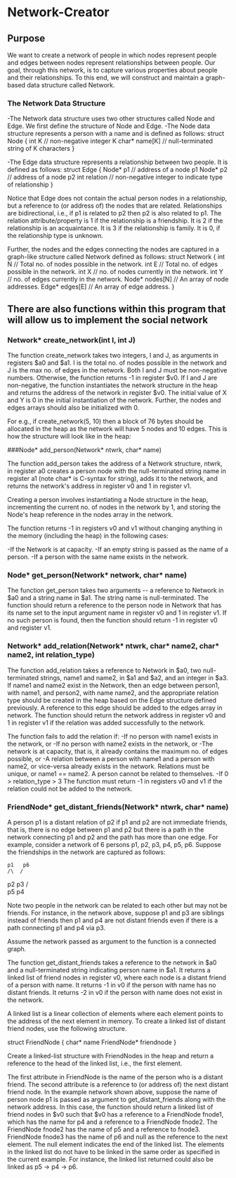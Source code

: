 # Network-Creator

## Purpose
We want to create a network of people in which nodes represent people and edges between nodes represent relationships between people. Our goal, through this network, is to capture various properties about people and their relationships. To this end, we will construct and maintain a graph-based data structure called Network.


### The Network Data Structure
-The Network data structure uses two other structures called Node and Edge. We first define the structure of Node and Edge. 
-The Node data structure represents a person with a name and is defined as follows:
struct Node {
   int K            // non-negative integer K
   char* name[K]   // null-terminated string of K characters
}

-The Edge data structure represents a relationship between two people. It is defined as follows:
struct Edge {
  Node* p1	     // address of a node p1
  Node* p2	    // address of a node p2
  int relation	// non-negative integer to indicate type of relationship
}

Notice that Edge does not contain the actual person nodes in a relationship, but a reference to (or address of) the nodes that are related. Relationships are bidirectional, i.e., if p1 is related to p2 then p2 is also related to p1. The relation attribute/property is 1 if the relationship is a friendship. It is 2 if the relationship is an acquaintance. It is 3 if the relationship is family. It is 0, if the relationship type is unknown.

Further, the nodes and the edges connecting the nodes are captured in a graph-like structure called Network defined as follows:
struct Network {
  int N            // Total no. of nodes possible in the network.
  int E            // Total no. of edges possible in the network.
  int X            // no. of nodes currently in the network.
  int Y            // no. of edges currently in the network.
  Node* nodes[N]   // An array of node addresses.
  Edge* edges[E]   // An array of edge address.
}

## There are also functions within this program that will allow us to implement the social network

### Network* create_network(int I, int J)
The function create_network takes two integers, I and J, as arguments in registers $a0 and $a1. I is the total no. of nodes possible in the network and J is the max no. of edges in the network. Both I and J must be non-negative numbers. Otherwise, the function returns -1 in register $v0. If I and J are non-negative, the function instantiates the network structure in the heap and returns the address of the network in register $v0. The initial value of X and Y is 0 in the initial instantiation of the network. Further, the nodes and edges arrays should also be initialized with 0.

For e.g., if create_network(5, 10) then a block of 76 bytes should be allocated in the heap as the network will have 5 nodes and 10 edges. This is how the structure will look like in the heap:



###Node* add_person(Network* ntwrk, char* name)

The function add_person takes the address of a Network structure, ntwrk, in register a0 creates a person node with the null-terminated string name in register a1 (note char* is C-syntax for string), adds it to the network, and returns the network's address in register v0 and 1 in register v1.

Creating a person involves instantiating a Node structure in the heap, incrementing the current no. of nodes in the network by 1, and storing the Node's heap reference in the nodes array in the network.

The function returns -1 in registers v0 and v1 without changing anything in the memory (including the heap) in the following cases:

-If the Network is at capacity.
-If an empty string is passed as the name of a person.
-If a person with the same name exists in the network.


### Node* get_person(Network* network, char* name)

The function get_person takes two arguments -- a reference to Network in $a0 and a string name in $a1. The string name is null-terminated. The function should return a reference to the person node in Network that has its name set to the input argument name in register v0 and 1 in register v1. If no such person is found, then the function should return -1 in register v0 and register v1.


 ### Network* add_relation(Network* ntwrk, char* name2, char* name2, int relation_type)

The function add_relation takes a reference to Network in $a0, two null-terminated strings, name1 and name2, in $a1 and $a2, and an integer in $a3. If name1 and name2 exist in the Network, then an edge between person1, with name1, and person2, with name name2, and the appropriate relation type should be created in the heap based on the Edge structure defined previously. A reference to this edge should be added to the edges array in network. The function should return the network address in register v0 and 1 in register v1 if the relation was added successfully to the network.

The function fails to add the relation if:
-If no person with name1 exists in the network, or
-If no person with name2 exists in the network, or
-The network is at capacity, that is, it already contains the maximum no. of edges possible, or
-A relation between a person with name1 and a person with name2, or vice-versa already exists in the network. Relations must be unique, or
name1 == name2. A person cannot be related to themselves.
-If 0 > relation_type > 3
The function must return -1 in registers v0 and v1 if the relation could not be added to the network.



### FriendNode* get_distant_friends(Network* ntwrk, char* name)

A person p1 is a distant relation of p2 if p1 and p2 are not immediate friends, that is, there is no edge between p1 and p2 but there is a path in the network connecting p1 and p2 and the path has more than one edge.  For example, consider a network of 6 persons p1, p2, p3, p4, p5, p6. Suppose the friendships in the network are captured as follows:

    p1   p6
    /\  /
  p2  p3
  /    \
p5      p4




Note two people in the network can be related to each other but may not be friends. For instance, in the network above, suppose p1 and p3 are siblings instead of friends then p1 and p4 are not distant friends even if there is a path connecting p1 and p4 via p3.

Assume the network passed as argument to the function is a connected graph.

The function get_distant_friends takes a reference to the network in $a0 and a null-terminated string indicating person name in $a1. It returns a linked list of friend nodes in register v0, where each node is a distant friend of a person with name. It returns -1 in v0 if the person with name has no distant friends. It returns -2 in v0 if the person with name does not exist in the network.

A linked list is a linear collection of elements where each element points to the address of the next element in memory. To create a linked list of distant friend nodes, use the following structure.

struct FriendNode {
  char* name
  FriendNode* friendnode
}

Create a linked-list structure with FriendNodes in the heap and return a reference to the head of the linked list, i.e., the first element.

The first attribute in FriendNode is the name of the person who is a distant friend. The second attribute is a reference to (or address of) the next distant friend node. In the example network shown above, suppose the name of person node p1 is passed as argument to get_distant_friends along with the network address. In this case, the function should return a linked list of friend nodes in $v0 such that $v0 has a reference to a FriendNode fnode1, which has the name for p4 and a reference to a FriendNode fnode2. The FriendNode fnode2 has the name of p5 and a reference to fnode3. FriendNode fnode3 has the name of p6 and null as the reference to the next element. The null element indicates the end of the linked list. The elements in the linked list do not have to be linked in the same order as specified in the current example. For instance, the linked list returned could also be linked as p5 -> p4 -> p6.




